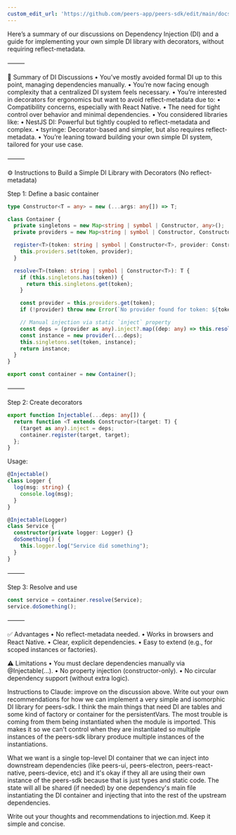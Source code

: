 ```yaml
---
custom_edit_url: 'https://github.com/peers-app/peers-sdk/edit/main/docs/claude.md'
---
```

Here’s a summary of our discussions on Dependency Injection (DI) and a guide for implementing your own simple DI library with decorators, without requiring reflect-metadata.

⸻

🧠 Summary of DI Discussions
	•	You’ve mostly avoided formal DI up to this point, managing dependencies manually.
	•	You’re now facing enough complexity that a centralized DI system feels necessary.
	•	You’re interested in decorators for ergonomics but want to avoid reflect-metadata due to:
	•	Compatibility concerns, especially with React Native.
	•	The need for tight control over behavior and minimal dependencies.
	•	You considered libraries like:
	•	NestJS DI: Powerful but tightly coupled to reflect-metadata and complex.
	•	tsyringe: Decorator-based and simpler, but also requires reflect-metadata.
	•	You’re leaning toward building your own simple DI system, tailored for your use case.

⸻

⚙️ Instructions to Build a Simple DI Library with Decorators (No reflect-metadata)

Step 1: Define a basic container

```typescript
type Constructor<T = any> = new (...args: any[]) => T;

class Container {
  private singletons = new Map<string | symbol | Constructor, any>();
  private providers = new Map<string | symbol | Constructor, Constructor>();

  register<T>(token: string | symbol | Constructor<T>, provider: Constructor<T>) {
    this.providers.set(token, provider);
  }

  resolve<T>(token: string | symbol | Constructor<T>): T {
    if (this.singletons.has(token)) {
      return this.singletons.get(token);
    }

    const provider = this.providers.get(token);
    if (!provider) throw new Error(`No provider found for token: ${token.toString()}`);

    // Manual injection via static `inject` property
    const deps = (provider as any).inject?.map((dep: any) => this.resolve(dep)) ?? [];
    const instance = new provider(...deps);
    this.singletons.set(token, instance);
    return instance;
  }
}

export const container = new Container();
```


⸻

Step 2: Create decorators

```typescript
export function Injectable(...deps: any[]) {
  return function <T extends Constructor>(target: T) {
    (target as any).inject = deps;
    container.register(target, target);
  };
}
```

Usage:

```typescript
@Injectable()
class Logger {
  log(msg: string) {
    console.log(msg);
  }
}

@Injectable(Logger)
class Service {
  constructor(private logger: Logger) {}
  doSomething() {
    this.logger.log("Service did something");
  }
}
```


⸻

Step 3: Resolve and use

```typescript
const service = container.resolve(Service);
service.doSomething();
```


⸻

✅ Advantages
	•	No reflect-metadata needed.
	•	Works in browsers and React Native.
	•	Clear, explicit dependencies.
	•	Easy to extend (e.g., for scoped instances or factories).

⚠️ Limitations
	•	You must declare dependencies manually via @Injectable(...).
	•	No property injection (constructor-only).
	•	No circular dependency support (without extra logic).


Instructions to Claude: improve on the discussion above.  Write out your own recommendations for how we can implement a very simple and isomorphic DI library for peers-sdk.
I think the main things that need DI are tables and some kind of factory or container for the persistentVars.  The most trouble is coming from them being instantiated when the module is imported.  This makes it so we can't control when they are instantiated so multiple instances of the peers-sdk library produce multiple instances of the instantiations.  

What we want is a single top-level DI container that we can inject into downstream dependencies (like peers-ui, peers-electron, peers-react-native, peers-device, etc) and it's okay if they all are using their own instance of the peers-sdk because that is just types and static code.  The state will all be shared (if needed) by one dependency's main file instantiating the DI container and injecting that into the rest of the upstream dependencies.  

Write out your thoughts and recommendations to injection.md.  Keep it simple and concise.  

